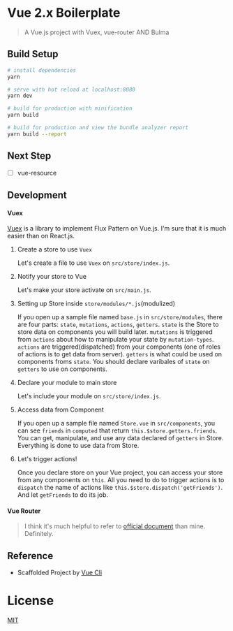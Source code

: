 # Vue 2.x Boilerplate

> A Vue.js project with Vuex, vue-router AND Bulma

## Build Setup

``` bash
# install dependencies
yarn

# serve with hot reload at localhost:8080
yarn dev

# build for production with minification
yarn build

# build for production and view the bundle analyzer report
yarn build --report
```

## Next Step

- [ ] vue-resource

## Development

#### Vuex

[Vuex](https://vuex.vuejs.org) is a library to implement Flux Pattern on Vue.js. I'm sure that it is much easier than on React.js.

1. Create a store to use `Vuex`

    Let's create a file to use `Vuex` on `src/store/index.js`.

2. Notify your store to Vue

    Let's make your store activate on `src/main.js`.

3. Setting up Store inside `store/modules/*.js`(modulized)

    If you open up a sample file named `base.js` in `src/store/modules`, there are four parts: `state`, `mutations`, `actions`, `getters`. `state` is the Store to store data on components you will build later. `mutations` is triggered from `actions` about how to manipulate your state by `mutation-types`. `actions` are triggered(dispatched) from your components (one of roles of actions is to get data from server). `getters` is what could be used on components froms `state`. You should declare varibales of `state` on `getters` to use on components.

4. Declare your module to main store

    Let's include your module on `src/store/index.js`.

5. Access data from Component

    If you open up a sample file named `Store.vue` in `src/components`, you can see `friends` in `computed` that return `this.$store.getters.friends`. You can get, manipulate, and use any data declared of `getters` in Store. Everything is done to use data from Store.

6. Let's trigger actions!

    Once you declare store on your Vue project, you can access your store from any components on `this`. All you need to do to trigger actions is to `dispatch` the name of actions like `this.$store.dispatch('getFriends')`. And let `getFriends` to do its job.


#### Vue Router
> I think it's much helpful to refer to [official document](https://github.com/vuejs/vue-router) than mine. Definitely.

## Reference

- Scaffolded Project by [Vue Cli](https://github.com/vuejs/vue-cli)

# License

[MIT](LICENSE)
